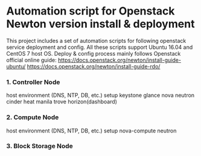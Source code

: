 Automation script for Openstack Newton version install & deployment
======================================================

This project includes a set of automation scripts for following openstack service deployment and config. All these scripts support Ubuntu 16.04 and CentOS 7 host OS. Deploy & config process mainly follows Openstack official online guide:
https://docs.openstack.org/newton/install-guide-ubuntu/
https://docs.openstack.org/newton/install-guide-rdo/


### 1. Controller Node
host environment (DNS, NTP, DB, etc.) setup
keystone
glance
nova
neutron
cinder
heat
manila
trove
horizon(dashboard)

### 2. Compute Node
host environment (DNS, NTP, DB, etc.) setup
nova-compute
neutron

### 3. Block Storage Node





